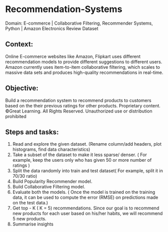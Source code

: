 # Recommendation-Systems
Domain: E-commerce | Collaborative Filtering, Recommender Systems, Python | Amazon Electronics Review Dataset 

## Context:
Online E-commerce websites like Amazon, Flipkart uses different recommendation models to provide different suggestions to different users. Amazon currently uses item-to-item collaborative filtering, which scales to massive data sets and produces high-quality recommendations in real-time.

## Objective:
Build a recommendation system to recommend products to customers based on the their previous ratings for other products.
Proprietary content. ©Great Learning. All Rights Reserved. Unauthorized use or distribution prohibited

## Steps and tasks:
1. Read and explore the given dataset. (Rename column/add headers, plot histograms, find data characteristics)
2. Take a subset of the dataset to make it less sparse/ denser. ( For example, keep the users only who has given 50 or more number of ratings )
3. Split the data randomly into train and test dataset( For example, split it in 70/30 ratio)
4. Build Popularity Recommender model.
5. Build Collaborative Filtering model.
6. Evaluate both the models. ( Once the model is trained on the training data, it can be used to compute the error (RMSE) on predictions made on the test data.)
7. Get top - K ( K = 5) recommendations. Since our goal is to recommend new products for each user based on his/her habits, we will recommend 5 new products.
8. Summarise insights 
